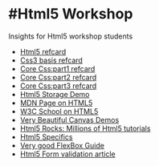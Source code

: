 #Html5 Workshop
====================
Insights for Html5 workshop students

* [Html5 refcard](https://dzone.com/refcardz/html5-new-standards-web-interactivity)
* [Css3 basis refcard](https://dzone.com/refcardz/css3)
* [Core Css:part1 refcard](https://dzone.com/refcardz/corecss-part1)
* [Core Css:part2 refcard](https://dzone.com/refcardz/corecss2)
* [Core Css:part3 refcard](https://dzone.com/refcardz/corecss3)
* [Html5 Storage Demo](http://html5demos.com/storage)
* [MDN Page on HTML5](https://developer.mozilla.org/it/docs/Web/HTML/HTML5)
* [W3C School on HTML5](http://www.w3schools.com/html/)
* [Very Beautiful Canvas Demos](http://davidwalsh.name/canvas-demos)
* [Html5 Rocks: Millions of Html5 tutorials](http://www.html5rocks.com/en/)
* [Html5 Specifics](https://html.spec.whatwg.org/)
* [Very good FlexBox Guide](https://css-tricks.com/snippets/css/a-guide-to-flexbox/)
* [Html5 Form validation article](http://www.sitepoint.com/html5-form-validation/)
